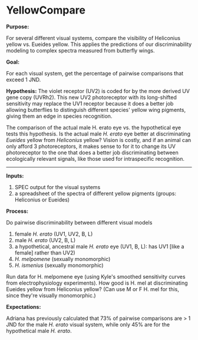 # YellowCompare


**Purpose:** 

For several different visual systems, compare the visibility of Heliconius yellow vs. Eueides yellow. This applies the predictions of our discriminability modeling to complex spectra measured from butterfly wings. 

**Goal:** 

For each visual system, get the percentage of pairwise comparisons that exceed 1 JND.

**Hypothesis:** 
The violet receptor (UV2) is coded for by the more derived UV gene copy (UVRh2). This new UV2 photoreceptor with its long-shifted sensitivity may replace the UV1 receptor because it does a better job allowing butterflies to distinguish different species' yellow wing pigments, giving them an edge in species recognition.

The comparison of the actual male H. erato eye vs. the hypothetical eye tests this hypothesis. Is the actual male *H. erato* eye better at discriminating *Eueides* yellow from *Heliconius* yellow? Vision is costly, and if an animal can only afford 3 photoreceptors, it makes sense to for it to change its UV photoreceptor to the one that does a better job discriminating between ecologically relevant signals, like those used for intraspecific recognition. 

------------------------------------------------------------


**Inputs:** 

1. SPEC output for the visual systems 
2. a spreadsheet of the spectra of different yellow pigments (groups: Heliconius or Eueides)

**Process:** 

Do pairwise discriminability between different visual models 

1. female *H. erato* (UV1, UV2, B, L)
2. male *H. erato* (UV2, B, L)
3. a hypothetical, ancestral male *H. erato* eye (UV1, B, L): has UV1 [like a female] rather than UV2)
4.  *H. melpomene* (sexually monomorphic)
4.  *H. ismenius* (sexually monomorphic)


Run data for H. melpomene eye (using Kyle's smoothed sensitivity curves from electrophysiology experiments). How good is H. mel at discriminating Eueides yellow from Heliconius yellow? (Can use M or F H. mel for this, since they're visually monomorphic.)


**Expectations:** 

Adriana has previously calculated that 73% of pairwise comparisons are > 1 JND for the male *H. erato* visual system, while only 45% are for the hypothetical male *H. erato*.



